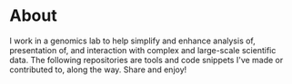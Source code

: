 # About

I work in a genomics lab to help simplify and enhance analysis of, presentation of, and interaction with complex and large-scale scientific data. The following repositories are tools and code snippets I've made or contributed to, along the way. Share and enjoy!
